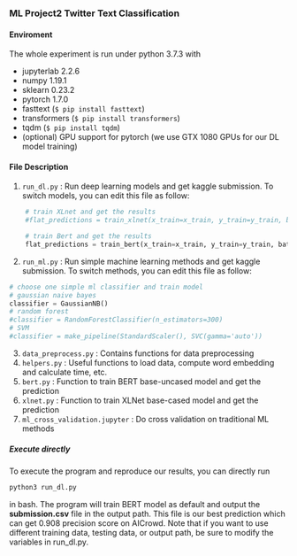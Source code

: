 ### ML Project2 Twitter Text Classification

#### Enviroment

The whole experiment is run under python 3.7.3 with
- jupyterlab 2.2.6
- numpy 1.19.1
- sklearn 0.23.2
- pytorch 1.7.0
- fasttext (```$ pip install fasttext```)
- transformers (```$ pip install transformers```)
- tqdm (```$ pip install tqdm```)
- (optional) GPU support for pytorch (we use GTX 1080 GPUs for our DL model training)

#### File Description

1. ```run_dl.py``` : Run deep learning models and get kaggle submission. To switch models, you can edit this file as follow:
```python
    # train XLnet and get the results
    #flat_predictions = train_xlnet(x_train=x_train, y_train=y_train, batch_size=32, lr=2e-5, epochs=3, ids=ids, x_test=x_test)

    # train Bert and get the results
    flat_predictions = train_bert(x_train=x_train, y_train=y_train, batch_size=32, lr=2e-5, epochs=4, ids=ids, x_test=x_test)

```
2. ```run_ml.py``` : Run simple machine learning methods and get kaggle submission. To switch methods, you can edit this file as follow:
```python
# choose one simple ml classifier and train model
# gaussian naive bayes
classifier = GaussianNB()
# random forest
#classifier = RandomForestClassifier(n_estimators=300)
# SVM
#classifier = make_pipeline(StandardScaler(), SVC(gamma='auto'))

```
3. ```data_preprocess.py``` : Contains functions for data preprocessing
4. ```helpers.py``` : Useful functions to load data, compute word embedding and calculate time, etc.
5. ```bert.py``` : Function to train BERT base-uncased model and get the prediction 
6. ```xlnet.py``` : Function to train XLNet base-cased model and get the prediction
7. ```ml_cross_validation.jupyter``` : Do cross validation on traditional ML methods

##### Execute directly

To execute the program and reproduce our results, you can directly run
```bash
python3 run_dl.py
```
in bash. The program will train BERT model as default and output the __submission.csv__ file in the output path. This file is our best prediction which can get 0.908 precision score on AICrowd. Note that if you want to use different training data, testing data, or output path, be sure to modify the variables in run_dl.py.


